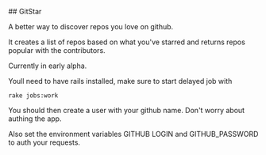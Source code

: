 ## GitStar

A better way to discover repos you love on github.

It creates a list of repos based on what you've starred and returns repos popular with the contributors.

Currently in early alpha.

Youll need to have rails installed, make sure to start delayed job with

```
rake jobs:work
```

You should then create a user with your github name.
Don't worry about authing the app.

Also set the environment variables GITHUB LOGIN and GITHUB_PASSWORD to auth your requests.

